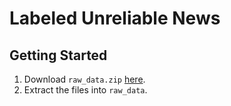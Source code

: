 # Labeled Unreliable News

## Getting Started

1. Download `raw_data.zip` [here](https://github.com/BUPT-GAMMA/CompareNet_FakeNewsDetection/releases/tag/dataset).
1. Extract the files into `raw_data`.
